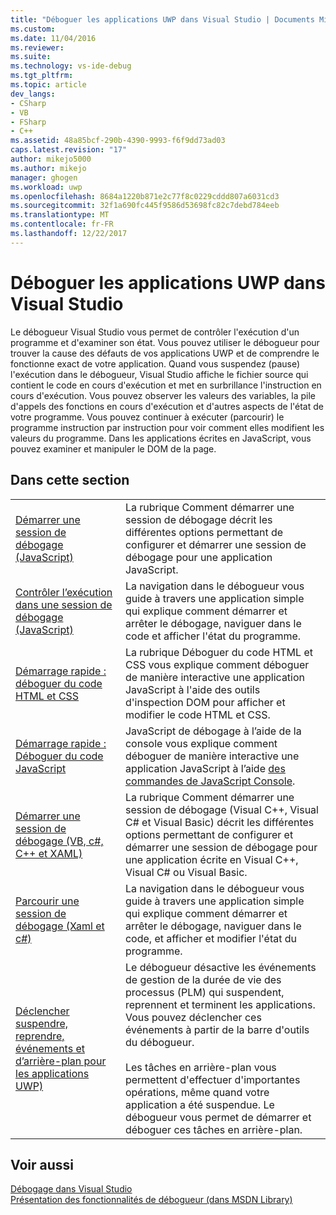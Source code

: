 ```yaml
---
title: "Déboguer les applications UWP dans Visual Studio | Documents Microsoft"
ms.custom: 
ms.date: 11/04/2016
ms.reviewer: 
ms.suite: 
ms.technology: vs-ide-debug
ms.tgt_pltfrm: 
ms.topic: article
dev_langs:
- CSharp
- VB
- FSharp
- C++
ms.assetid: 48a85bcf-290b-4390-9993-f6f9dd73ad03
caps.latest.revision: "17"
author: mikejo5000
ms.author: mikejo
manager: ghogen
ms.workload: uwp
ms.openlocfilehash: 8684a1220b871e2c77f8c0229cddd807a6031cd3
ms.sourcegitcommit: 32f1a690fc445f9586d53698fc82c7debd784eeb
ms.translationtype: MT
ms.contentlocale: fr-FR
ms.lasthandoff: 12/22/2017
---
```

# <a name="debug-uwp-apps-in-visual-studio"></a>Déboguer les applications UWP dans Visual Studio
Le débogueur Visual Studio vous permet de contrôler l'exécution d'un programme et d'examiner son état. Vous pouvez utiliser le débogueur pour trouver la cause des défauts de vos applications UWP et de comprendre le fonctionne exact de votre application. Quand vous suspendez (pause) l'exécution dans le débogueur, Visual Studio affiche le fichier source qui contient le code en cours d'exécution et met en surbrillance l'instruction en cours d'exécution. Vous pouvez observer les valeurs des variables, la pile d'appels des fonctions en cours d'exécution et d'autres aspects de l'état de votre programme. Vous pouvez continuer à exécuter (parcourir) le programme instruction par instruction pour voir comment elles modifient les valeurs du programme. Dans les applications écrites en JavaScript, vous pouvez examiner et manipuler le DOM de la page.  
  
## <a name="in-this-section"></a>Dans cette section  
  
|||  
|-|-|  
|[Démarrer une session de débogage (JavaScript)](../debugger/start-a-debugging-session-for-store-apps-in-visual-studio-javascript.md)|La rubrique Comment démarrer une session de débogage décrit les différentes options permettant de configurer et démarrer une session de débogage pour une application JavaScript.|  
|[Contrôler l’exécution dans une session de débogage (JavaScript)](../debugger/control-execution-of-a-store-app-in-a-visual-studio-debug-session-for-windows-store-apps-javascript.md)|La navigation dans le débogueur vous guide à travers une application simple qui explique comment démarrer et arrêter le débogage, naviguer dans le code et afficher l'état du programme.|  
|[Démarrage rapide : déboguer du code HTML et CSS](../debugger/quickstart-debug-html-and-css.md)|La rubrique Déboguer du code HTML et CSS vous explique comment déboguer de manière interactive une application JavaScript à l'aide des outils d'inspection DOM pour afficher et modifier le code HTML et CSS.|  
|[Démarrage rapide : Déboguer du code JavaScript](../debugger/quickstart-debug-javascript-using-the-console.md)|JavaScript de débogage à l’aide de la console vous explique comment déboguer de manière interactive une application JavaScript à l’aide [des commandes de JavaScript Console](../debugger/javascript-console-commands.md).|  
|[Démarrer une session de débogage (VB, c#, C++ et XAML)](../debugger/start-a-debugging-session-for-a-store-app-in-visual-studio-vb-csharp-cpp-and-xaml.md)|La rubrique Comment démarrer une session de débogage (Visual C++, Visual C# et Visual Basic) décrit les différentes options permettant de configurer et démarrer une session de débogage pour une application écrite en Visual C++, Visual C# ou Visual Basic.|  
|[Parcourir une session de débogage (Xaml et c#)](../debugger/navigate-a-debugging-session-in-visual-studio-xaml-and-csharp.md)|La navigation dans le débogueur vous guide à travers une application simple qui explique comment démarrer et arrêter le débogage, naviguer dans le code, et afficher et modifier l'état du programme.|  
|[Déclencher suspendre, reprendre, événements et d’arrière-plan pour les applications UWP)](../debugger/how-to-trigger-suspend-resume-and-background-events-for-windows-store-apps-in-visual-studio.md)|Le débogueur désactive les événements de gestion de la durée de vie des processus (PLM) qui suspendent, reprennent et terminent les applications. Vous pouvez déclencher ces événements à partir de la barre d'outils du débogueur.<br /><br /> Les tâches en arrière-plan vous permettent d'effectuer d'importantes opérations, même quand votre application a été suspendue. Le débogueur vous permet de démarrer et déboguer ces tâches en arrière-plan.|  
  
## <a name="see-also"></a>Voir aussi  
 [Débogage dans Visual Studio](../debugger/index.md)  
 [Présentation des fonctionnalités de débogueur (dans MSDN Library)](http://go.microsoft.com/fwlink/?LinkID=226896)